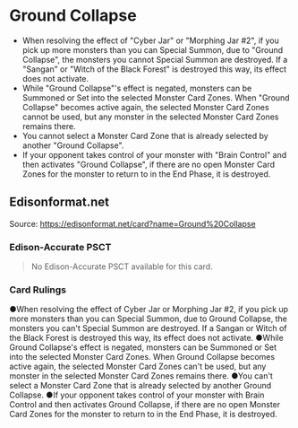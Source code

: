 # Ground Collapse

*   When resolving the effect of "Cyber Jar" or "Morphing Jar #2", if you pick up more monsters than you can Special Summon, due to "Ground Collapse", the monsters you cannot Special Summon are destroyed. If a "Sangan" or "Witch of the Black Forest" is destroyed this way, its effect does not activate.
*   While "Ground Collapse"'s effect is negated, monsters can be Summoned or Set into the selected Monster Card Zones. When "Ground Collapse" becomes active again, the selected Monster Card Zones cannot be used, but any monster in the selected Monster Card Zones remains there.
*   You cannot select a Monster Card Zone that is already selected by another "Ground Collapse".
*   If your opponent takes control of your monster with "Brain Control" and then activates "Ground Collapse", if there are no open Monster Card Zones for the monster to return to in the End Phase, it is destroyed.

## Edisonformat.net

Source: https://edisonformat.net/card?name=Ground%20Collapse

### Edison-Accurate PSCT

> No Edison-Accurate PSCT available for this card.

### Card Rulings

●When resolving the effect of Cyber Jar or Morphing Jar #2, if you pick up more monsters than you can Special Summon, due to Ground Collapse, the monsters you can't Special Summon are destroyed. If a Sangan or Witch of the Black Forest is destroyed this way, its effect does not activate.
●While Ground Collapse's effect is negated, monsters can be Summoned or Set into the selected Monster Card Zones. When Ground Collapse becomes active again, the selected Monster Card Zones can't be used, but any monster in the selected Monster Card Zones remains there.
●You can't select a Monster Card Zone that is already selected by another Ground Collapse.
●If your opponent takes control of your monster with Brain Control and then activates Ground Collapse, if there are no open Monster Card Zones for the monster to return to in the End Phase, it is destroyed.
            